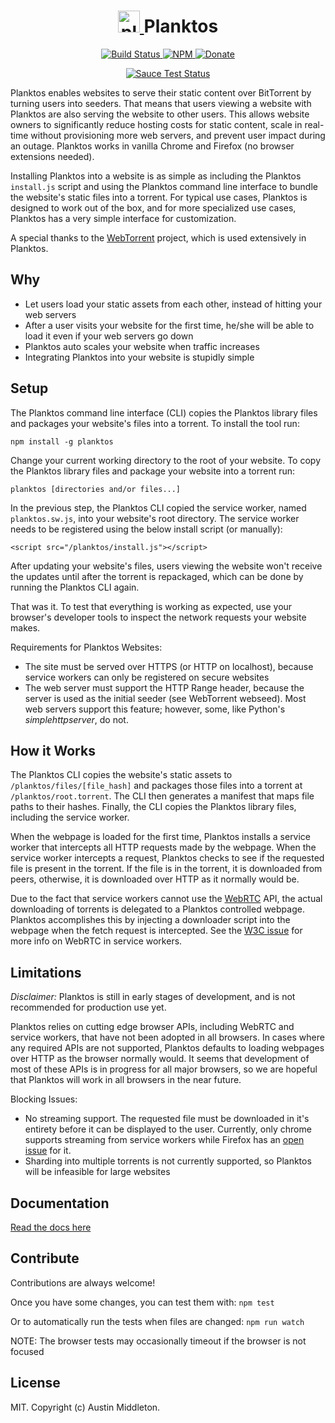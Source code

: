 <h1 align="center">
  <a href="https://xuset.github.io/planktos/">
    <img src="https://xuset.github.io/planktos/planktos-logo.png" width="35" alt="planktos">
  </a>
  Planktos
</h1>

<p align="center">
  <a href="https://travis-ci.org/xuset/planktos">
    <img alt="Build Status" src="https://travis-ci.org/xuset/planktos.svg?branch=master">
  </a>
  <a href="https://npmjs.org/package/planktos">
    <img alt="NPM" src="https://img.shields.io/npm/v/planktos.svg">
  </a>
  <a href="https://www.paypal.me/xuset">
    <img alt="Donate" src="https://img.shields.io/badge/Donate-PayPal-green.svg">
  </a>
</p>

<p align="center">
  <a href="https://saucelabs.com/u/xuset-planktos">
    <img alt="Sauce Test Status" src="https://saucelabs.com/browser-matrix/xuset-planktos.svg">
  </a>
</p>

Planktos enables websites to serve their static content over BitTorrent by turning users into seeders. That means that users viewing a website with Planktos are also serving the website to other users. This allows website owners to significantly reduce hosting costs for static content, scale in real-time without provisioning more web servers, and prevent user impact during an outage. Planktos works in vanilla Chrome and Firefox (no browser extensions needed).

Installing Planktos into a website is as simple as including the Planktos `install.js` script and using the Planktos command line interface to bundle the website's static files into a torrent. For typical use cases, Planktos is designed to work out of the box, and for more specialized use cases, Planktos has a very simple interface for customization.

A special thanks to the [WebTorrent](https://webtorrent.io) project, which is used extensively in Planktos.

## Why

- Let users load your static assets from each other, instead of hitting your web servers
- After a user visits your website for the first time, he/she will be able to load it even if your web servers go down
- Planktos auto scales your website when traffic increases
- Integrating Planktos into your website is stupidly simple

## Setup

The Planktos command line interface (CLI) copies the Planktos library files and packages your website's files into a torrent. To install the tool run:

`npm install -g planktos`

Change your current working directory to the root of your website. To copy the Planktos library files and package your website into a torrent run:

`planktos [directories and/or files...]`

In the previous step, the Planktos CLI copied the service worker, named `planktos.sw.js`, into your website's root directory. The service worker needs to be registered using the below install script (or manually):

`<script src="/planktos/install.js"></script>`

After updating your website's files, users viewing the website won't receive the updates until after the torrent is repackaged, which can be done by running the Planktos CLI again.

That was it. To test that everything is working as expected, use your browser's developer tools to inspect the network requests your website makes.

Requirements for Planktos Websites:
 * The site must be served over HTTPS (or HTTP on localhost), because service workers can only be registered on secure websites
 * The web server must support the HTTP Range header, because the server is used as the initial seeder (see WebTorrent webseed). Most web servers support this feature; however, some, like Python's _simplehttpserver_, do not.

## How it Works

The Planktos CLI copies the website's static assets to `/planktos/files/[file_hash]` and packages those files into a torrent at `/planktos/root.torrent`. The CLI then generates a manifest that maps file paths to their hashes. Finally, the CLI copies the Planktos library files, including the service worker.

When the webpage is loaded for the first time, Planktos installs a service worker that intercepts all HTTP requests made by the webpage. When the service worker intercepts a request, Planktos checks to see if the requested file is present in the torrent. If the file is in the torrent, it is downloaded from peers, otherwise, it is downloaded over HTTP as it normally would be.

Due to the fact that service workers cannot use the [WebRTC](https://developer.mozilla.org/en-US/docs/Web/API/WebRTC_API) API, the actual downloading of torrents is delegated to a Planktos controlled webpage. Planktos accomplishes this by injecting a downloader script into the webpage when the fetch request is intercepted. See the [W3C issue](https://github.com/w3c/webrtc-pc/issues/230) for more info on WebRTC in service workers.

## Limitations

_Disclaimer:_ Planktos is still in early stages of development, and is not recommended for production use yet.

Planktos relies on cutting edge browser APIs, including WebRTC and service workers, that have not been adopted in all browsers. In cases where any required APIs are not supported, Planktos defaults to loading webpages over HTTP as the browser normally would. It seems that development of most of these APIs is in progress for all major browsers, so we are hopeful that Planktos will work in all browsers in the near future.

Blocking Issues:
 * No streaming support. The requested file must be downloaded in it's entirety before it can be displayed to the user. Currently, only chrome supports streaming from service workers while Firefox has an [open issue](https://bugzilla.mozilla.org/show_bug.cgi?id=1128959) for it.
 * Sharding into multiple torrents is not currently supported, so Planktos will be infeasible for large websites

## Documentation

[Read the docs here](https://github.com/xuset/planktos/wiki)

## Contribute

Contributions are always welcome!

Once you have some changes, you can test them with: `npm test`

Or to automatically run the tests when files are changed: `npm run watch`

NOTE: The browser tests may occasionally timeout if the browser is not focused


## License

MIT. Copyright (c) Austin Middleton.
